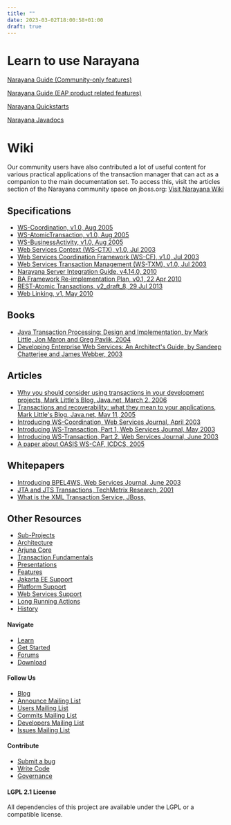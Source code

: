```yaml
---
title: ""
date: 2023-03-02T18:00:58+01:00
draft: true
---
```

Learn to use Narayana
=====================

[ Narayana Guide (Community-only features)](..//docs/project/index.html)

[ Narayana Guide (EAP product related
features)](..//docs/product/index.html)

[ Narayana Quickstarts](https://github.com/jbosstm/quickstart)

[ Narayana Javadocs](..//docs/api/index.html)

Wiki
====

Our community users have also contributed a lot of useful content for
various practical applications of the transaction manager that can act
as a companion to the main documentation set. To access this, visit the
articles section of the Narayana community space on jboss.org: [ Visit
Narayana
Wiki](https://developer.jboss.org/en/jbosstm/content?filterID=contentstatus%5Bpublished%5D~objecttype~objecttype%5Bdocument%5D)

Specifications
--------------

-   [ WS-Coordination, v1.0, Aug
    2005](https://downloads.jboss.org/jbosstm/dms/jbosstm/resources/standards/WS-Coordination.pdf)
-   [ WS-AtomicTransaction, v1.0, Aug
    2005](https://downloads.jboss.org/jbosstm/dms/jbosstm/resources/standards/WS-AtomicTransaction.pdf)
-   [ WS-BusinessActivity, v1.0, Aug
    2005](https://downloads.jboss.org/jbosstm/dms/jbosstm/resources/standards/WS-BusinessActivity.pdf)
-   [ Web Services Context (WS-CTX), v1.0, Jul
    2003](https://downloads.jboss.org/jbosstm/dms/jbosstm/resources/standards/WS-CTX.pdf)
-   [ Web Services Coordination Framework (WS-CF), v1.0, Jul
    2003](https://downloads.jboss.org/jbosstm/dms/jbosstm/resources/standards/WS-CF.pdf)
-   [ Web Services Transaction Management (WS-TXM), v1.0, Jul
    2003](https://downloads.jboss.org/jbosstm/dms/jbosstm/resources/standards/WS-TXM.pdf)
-   [ Narayana Server Integration Guide, v4.14.0,
    2010](..//docs/specs/server-integration-guide.pdf)
-   [ BA Framework Re-implementation Plan, v0.1, 22 Apr
    2010](..//docs/specs/BAFrameworkUpdated.odt)
-   [ REST-Atomic Transactions, v2\_draft\_8, 29 Jul
    2013](..//docs/specs/restat-v2-draft-8-2013-jul-29.pdf)
-   [ Web Linking, v1, May
    2010](..//docs/specs/draft-nottingham-http-link-header-10.txt)

Books
-----

-   [ Java Transaction Processing: Design and Implementation, by Mark
    Little, Jon Maron and Greg Pavlik,
    2004](https://www.amazon.com/exec/obidos/tg/detail/-/013035290X)
-   [ Developing Enterprise Web Services: An Architect\'s Guide, by
    Sandeep Chatterjee and James Webber,
    2003](https://www.amazon.com/exec/obidos/tg/detail/-/0131401602)

Articles
--------

-   [ Why you should consider using transactions in your development
    projects, Mark Little\'s Blog, Java.net, March 2.
    2006](https://weblogs.java.net/blog/marklittle/archive/2006/03/transactions_ar_1.html)
-   [ Transactions and recoverability: what they mean to your
    applications, Mark Little\'s Blog, Java.net, May 11,
    2005](https://weblogs.java.net/blog/marklittle/archive/2005/05/transactions_an.html)
-   [ Introducing WS-Coordination, Web Services Journal, April
    2003](https://www.sys-con.com/webservices/articleprint.cfm?id=542)
-   [ Introducing WS-Transaction, Part 1, Web Services Journal, May
    2003](https://www.sys-con.com/webservices/articleprint.cfm?id=561)
-   [ Introducing WS-Transaction, Part 2, Web Services Journal, June
    2003](https://www.sys-con.com/webservices/articleprint.cfm?id=587)
-   [ A paper about OASIS WS-CAF, ICDCS,
    2005](https://downloads.jboss.org/jbosstm/dms/jbosstm/resources/papers/ICDCS2005.pdf)

Whitepapers
-----------

-   [ Introducing BPEL4WS, Web Services Journal, June
    2003](https://www.arjuna.com/library/reports/2003-06-BPEL4WS-intro.pdf)
-   [ JTA and JTS Transactions, TechMetrix Research,
    2001](https://downloads.jboss.org/jbosstm/dms/jbosstm/resources/whitepapers/WPTotal-e-Transactions.pdf)
-   [ What is the XML Transaction Service,
    JBoss,](https://downloads.jboss.org/jbosstm/dms/jbosstm/resources/whitepapers/WhatIsXTS.pdf)

Other Resources
---------------

-   [ Sub-Projects](../sub-projects/index.html)
-   [ Architecture](../architecture/index.html)
-   [ Arjuna Core](../arjuna-core/index.html)
-   [ Transaction Fundamentals](../transaction-fundamentals/index.html)
-   [ Presentations](../presentations/index.html)
-   [ Features](../narayana-features/index.html)
-   [ Jakarta EE Support](../jakarta-ee-support/index.html)
-   [ Platform Support](../platform-support/index.html)
-   [ Web Services Support](../web-services-support/index.html)
-   [ Long Running Actions](../lra/index.html)
-   [ History](../history/index.html)

#### Navigate

-   [Learn](index.html "Learn")
-   [Get Started](https://github.com/jbosstm/quickstart "Get Started")
-   [Forums](https://developer.jboss.org/en/jbosstm/?view=discussions "Forums")
-   [Download](../downloads/index.html "Download")

#### Follow Us

-   [Blog](https://jbossts.blogspot.co.uk/ "Blog")
-   [Announce Mailing
    List](https://lists.jboss.org/mailman/listinfo/jbossts-announce "Announce Mailing List")
-   [Users Mailing
    List](https://lists.jboss.org/mailman/listinfo/jbossts-users "Users Mailing List")
-   [Commits Mailing
    List](https://lists.jboss.org/mailman/listinfo/jbossts-commits "Commits Mailing List")
-   [Developers Mailing
    List](https://lists.jboss.org/mailman/listinfo/jbossts-dev "Developers Mailing List")
-   [Issues Mailing
    List](https://lists.jboss.org/mailman/listinfo/jbossts-issues "Issues Mailing List")

#### Contribute

-   [Submit a bug](https://issues.jboss.org/browse/JBTM/ "Submit a bug")
-   [Write Code](https://github.com/jbosstm "Write code")
-   [Governance](../governance/index.html "Governance")

#### LGPL 2.1 License

All dependencies of this project are available under the LGPL or a
compatible license.


